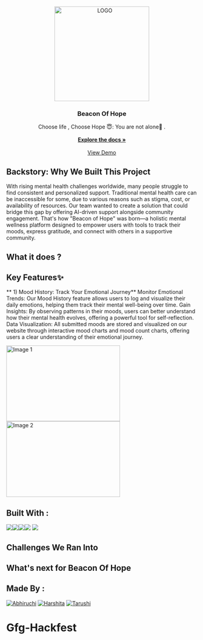 
<br/>
<p align="center">
  <a href="https://github.com/abhi03ruchi/Beacon Of Hope ">
    <img width="250" alt="LOGO" src="https://github.com/abhi03ruchi/BeaconOfHope/assets/105661636/80681db0-1dc3-4792-b9e8-2b18bdc87c61">
  </a>

  <h3 align="center">Beacon Of Hope</h3>

  <p align="center">
    Choose life , Choose Hope 😇: You are not alone🌺 .
    <br/>
    <br/>
    <a href="https://github.com/Tarushi-igdtuw/Gfg-Hackfest"><strong>Explore the docs »</strong></a>
    <br/>
    <br/>
    <a href="https://beacon-of-hope.vercel.app/">View Demo</a>
  </p>
</p>


## Backstory: Why We Built This Project
With rising mental health challenges worldwide, many people struggle to find consistent and personalized support. Traditional mental health care can be inaccessible for some, due to various reasons such as stigma, cost, or availability of resources. Our team wanted to create a solution that could bridge this gap by offering AI-driven support alongside community engagement. That's how "Beacon of Hope" was born—a holistic mental wellness platform designed to empower users with tools to track their moods, express gratitude, and connect with others in a supportive community.

## What it does ?

## Key Features✨
** 1) Mood History: Track Your Emotional Journey**
Monitor Emotional Trends: Our Mood History feature allows users to log and visualize their daily emotions, helping them track their mental well-being over time.
Gain Insights: By observing patterns in their moods, users can better understand how their mental health evolves, offering a powerful tool for self-reflection.
Data Visualization: All submitted moods are stored and visualized on our website through interactive mood charts and mood count charts, offering users a clear understanding of their emotional journey.

<img src="https://github.com/user-attachments/assets/689e9463-9cbd-42c9-8859-29ff2775a24c" alt="Image 1" width="300" height="200">
<img src="https://github.com/user-attachments/assets/c68b59c9-a6df-4c03-80bd-6729309d195d" alt="Image 2" width="300" height="200">


## Built With :

<img src="https://img.shields.io/badge/HTML5-E34F26?style=for-the-badge&logo=html5&logoColor=white"><img src="https://img.shields.io/badge/CSS3-1572B6?style=for-the-badge&logo=css3&logoColor=white"><img src="https://img.shields.io/badge/JavaScript-323330?style=for-the-badge&logo=javascript&logoColor=F7DF1E"><img src="https://img.shields.io/badge/json-5E5C5C?style=for-the-badge&logo=json&logoColor=white">
<img src="https://img.shields.io/badge/firebase-ffca28?style=for-the-badge&logo=firebase&logoColor=black">

## Challenges We Ran Into

## What's next for Beacon Of Hope

## Made By :
[![Abhiruchi](https://github.com/abhi03ruchi.png?size=60)](https://github.com/abhi03ruchi)
[![Harshita](https://github.com/harshita099.png?size=60)](https://github.com/harshita099)
[![Tarushi](https://github.com/Tarushi-igdtuw.png?size=60)](https://github.com/Tarushi-igdtuw)

  
# Gfg-Hackfest
